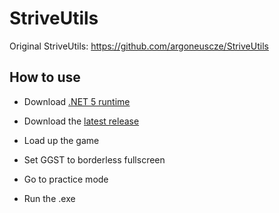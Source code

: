 # StriveUtils

Original StriveUtils: https://github.com/argoneuscze/StriveUtils

## How to use

- Download [.NET 5 runtime](https://dotnet.microsoft.com/download/dotnet/thank-you/runtime-desktop-5.0.7-windows-x64-installer)
- Download the [latest release](https://github.com/argoneuscze/StriveUtils/releases/latest)

- Load up the game
- Set GGST to borderless fullscreen
- Go to practice mode
- Run the .exe
